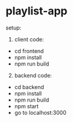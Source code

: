 # playlist-app

setup:

1. client code: 
* cd frontend
* npm install
* npm run build

2. backend code:
* cd backend
* npm install
* npm run build
* npm start
* go to localhost:3000
